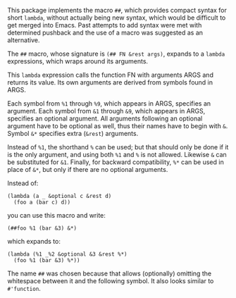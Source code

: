 This package implements the macro `##`, which provides compact
syntax for short `lambda`, without actually being new syntax,
which would be difficult to get merged into Emacs.  Past attempts
to add syntax were met with determined pushback and the use of a
macro was suggested as an alternative.

The `##` macro, whose signature is `(## FN &rest args)`, expands
to a `lambda` expressions, which wraps around its arguments.

This `lambda` expression calls the function FN with arguments
ARGS and returns its value.  Its own arguments are derived from
symbols found in ARGS.

Each symbol from `%1` through `%9`, which appears in ARGS,
specifies an argument.  Each symbol from `&1` through `&9`, which
appears in ARGS, specifies an optional argument.  All arguments
following an optional argument have to be optional as well, thus
their names have to begin with `&`.  Symbol `&*` specifies extra
(`&rest`) arguments.

Instead of `%1`, the shorthand `%` can be used; but that should
only be done if it is the only argument, and using both `%1` and
`%` is not allowed.  Likewise `&` can be substituted for `&1`.
Finally, for backward compatibility, `%*` can be used in place
of `&*`, but only if there are no optional arguments.

Instead of:

```elisp
(lambda (a _ &optional c &rest d)
  (foo a (bar c) d))
```

you can use this macro and write:

```elisp
(##foo %1 (bar &3) &*)
```

which expands to:

```elisp
(lambda (%1 _%2 &optional &3 &rest %*)
  (foo %1 (bar &3) %*))
```

The name `##` was chosen because that allows (optionally)
omitting the whitespace between it and the following symbol.
It also looks similar to `#'function`.
